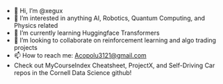 - 👋 Hi, I’m @xegux
- 👀 I’m interested in anything AI, Robotics, Quantum Computing, and Physics related
- 🌱 I’m currently learning Huggingface Transformers
- 💞️ I’m looking to collaborate on reinforcement learning and algo trading projects
- 📫 How to reach me: Acopolu3121@gmail.com
- Check out MyCourseIndex Cheatsheet, ProjectX, and Self-Driving Car repos in the Cornell Data Science github!

<!---
xegux/xegux is a ✨ special ✨ repository because its `README.md` (this file) appears on your GitHub profile.
You can click the Preview link to take a look at your changes.
--->
